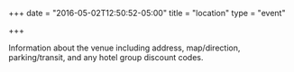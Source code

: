 +++
date = "2016-05-02T12:50:52-05:00"
title = "location"
type = "event"

+++

Information about the venue including address, map/direction, parking/transit, and any hotel group discount codes.

<!-- {{< event_map >}} -->
